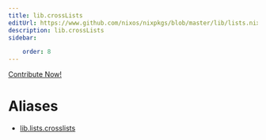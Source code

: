 ```yaml
---
title: lib.crossLists
editUrl: https://www.github.com/nixos/nixpkgs/blob/master/lib/lists.nix#L1042C6
description: lib.crossLists
sidebar:

    order: 8
---
```


<a href="https://www.github.com/nixos/nixpkgs/blob/master/lib/lists.nix#L1042C6">Contribute Now!</a>


# Aliases

- [lib.lists.crosslists](/nix-doc-comments/reference/lib/lists/lib-lists-crosslists)


